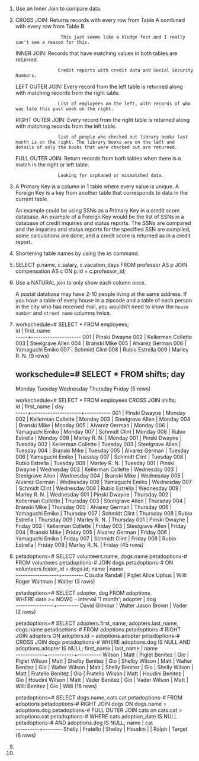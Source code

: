 1.  Use an Inner Join to compare data.

2.  CROSS JOIN:
                         Returns records with every row from Table A combined with every row from Table B.

                         This just seems like a kludge fest and I really can't see a reason for this.

    INNER JOIN:
                        Records that have matching values in both tables are returned.

                        Credit reports with credit data and Social Security Numbers.

    LEFT OUTER JOIN:
                        Every record from the left table is returned along with matching records from the right table.

                        List of employees on the left, with records of who was late this past week on the right.

    RIGHT OUTER JOIN:
                        Every record from the right table is returned along with matching records from the left table.

                        list of people who checked out library books last month is on the right. The library books are on the left and details of only the books that were checked out are returned.

    FULL OUTER JOIN:
                        Return records from both tables when there is a match in the right or left table.

                        Looking for orphaned or mismatched data.

3.  A Primary Key is a column in 1 table where every value is unique.
    A Foreign Key is a key from another table that corresponds to data in the current table.

    An example could be using SSNs as a Primary Key in a credit score database. An example of a Foreign Key would be the list of SSNs in a database of credit inquiries and status reports. The SSNs are compared and the inquiries and status reports for the specified SSN are compiled, some calculations are done, and a credit score is returned as in a credit report.

4.  Shortening table names by using the `AS` command.

5.  SELECT p.name, c.salary, c.vacation_days
    FROM professor AS p
    JOIN compensation AS c
    ON p.id = c.professor_id;

6.  Use a NATURAL join to only show each column once.

    A postal database may have 2-10 people living at the same address. If you have a table of every house in a zipcode and a table of each person in the city who has received mail, you wouldn't need to show the `house number` and `street name` columns twice.

7.  workschedule=# SELECT * FROM employees;                                      
     id  |     first_name      
    -----+---------------------
     001 |  Pinski Dwayne
     002 |  Kellerman Collette
     003 |  Steelgrave Allen
     004 |  Branski Mike
     005 |  Alvarez German
     006 |  Yamaguchi Emiko
     007 |  Schmidt Clint
     008 |  Rubio Estrella
     009 |  Marley R. N.
    (9 rows)

    workschedule=# SELECT * FROM shifts;
        day    
    -----------
     Monday
     Tuesday
     Wednesday
     Thursday
     Friday
    (5 rows)

    workschedule=# SELECT * FROM employees CROSS JOIN shifts;                                      
     id  |     first_name      |    day    
    -----+---------------------+-----------
     001 |  Pinski Dwayne      | Monday
     002 |  Kellerman Collette | Monday
     003 |  Steelgrave Allen   | Monday
     004 |  Branski Mike       | Monday
     005 |  Alvarez German     | Monday
     006 |  Yamaguchi Emiko    | Monday
     007 |  Schmidt Clint      | Monday
     008 |  Rubio Estrella     | Monday
     009 |  Marley R. N.       | Monday
     001 |  Pinski Dwayne      | Tuesday
     002 |  Kellerman Collette | Tuesday
     003 |  Steelgrave Allen   | Tuesday
     004 |  Branski Mike       | Tuesday
     005 |  Alvarez German     | Tuesday
     006 |  Yamaguchi Emiko    | Tuesday
     007 |  Schmidt Clint      | Tuesday
     008 |  Rubio Estrella     | Tuesday
     009 |  Marley R. N.       | Tuesday
     001 |  Pinski Dwayne      | Wednesday
     002 |  Kellerman Collette | Wednesday
     003 |  Steelgrave Allen   | Wednesday
     004 |  Branski Mike       | Wednesday
     005 |  Alvarez German     | Wednesday
     006 |  Yamaguchi Emiko    | Wednesday
     007 |  Schmidt Clint      | Wednesday
     008 |  Rubio Estrella     | Wednesday
     009 |  Marley R. N.       | Wednesday
     001 |  Pinski Dwayne      | Thursday
     002 |  Kellerman Collette | Thursday
     003 |  Steelgrave Allen   | Thursday
     004 |  Branski Mike       | Thursday
     005 |  Alvarez German     | Thursday
     006 |  Yamaguchi Emiko    | Thursday
     007 |  Schmidt Clint      | Thursday
     008 |  Rubio Estrella     | Thursday
     009 |  Marley R. N.       | Thursday
     001 |  Pinski Dwayne      | Friday
     002 |  Kellerman Collette | Friday
     003 |  Steelgrave Allen   | Friday
     004 |  Branski Mike       | Friday
     005 |  Alvarez German     | Friday
     006 |  Yamaguchi Emiko    | Friday
     007 |  Schmidt Clint      | Friday
     008 |  Rubio Estrella     | Friday
     009 |  Marley R. N.       | Friday
    (45 rows)

8.  petadoptions=# SELECT volunteers.name, dogs.name
    petadoptions-# FROM volunteers
    petadoptions-# JOIN dogs
    petadoptions-# ON volunteers.foster_id = dogs.id;
           name       |  name   
    ------------------+---------
      Claudia Randall |  Piglet
      Alice Uphus     |  Willi
      Roger Waltman   |  Walter
    (3 rows)

    petadoptions=# SELECT adopter, dog FROM adoptions                                                        
    WHERE date >= NOW() - interval '1 month';
        adopter     |   dog   
    ----------------+---------
      David Gilmour |  Walter
      Jason Brown   |  Vader
    (2 rows)

    petadoptions=# SELECT adopters.first_name, adopters.last_name, dogs.name
    petadoptions-# FROM adoptions
    petadoptions-# RIGHT JOIN adopters ON adopters.id = adoptions.adopter
    petadoptions-# CROSS JOIN dogs
    petadoptions-# WHERE adoptions.dog IS NULL AND adoptions.adopter IS NULL;
     first_name | last_name |   name   
    ------------+-----------+----------
     Wilson     | Matt      | Piglet
     Benitez    | Gio       | Piglet
     Wilson     | Matt      | Shelby
     Benitez    | Gio       | Shelby
     Wilson     | Matt      | Walter
     Benitez    | Gio       | Walter
     Wilson     | Matt      | Shelly
     Benitez    | Gio       | Shelly
     Wilson     | Matt      | Fratello
     Benitez    | Gio       | Fratello
     Wilson     | Matt      | Houdini
     Benitez    | Gio       | Houdini
     Wilson     | Matt      | Vader
     Benitez    | Gio       | Vader
     Wilson     | Matt      | Willi
     Benitez    | Gio       | Willi
    (16 rows)

    petadoptions=# SELECT dogs.name, cats.cat
    petadoptions-# FROM adoptions
    petadoptions-# RIGHT JOIN dogs ON dogs.name = adoptions.dog
    petadoptions-# FULL OUTER JOIN cats on cats.cat = adoptions.cat
    petadoptions-# WHERE cats.adoption_date IS NULL
    petadoptions-# AND adoptions.dog IS NULL;
       name   |  cat   
    ----------+--------
     Shelly   |
     Fratello |
     Shelby   |
     Houdini  |
              | Ralph
              | Target
    (6 rows)

9.  

10.  
